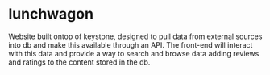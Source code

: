 # lunchwagon

Website built ontop of keystone, designed to pull data from external sources into db and make this available through an API. The front-end will interact with this data and provide a way to search and browse data adding reviews and ratings to the content stored in the db.
